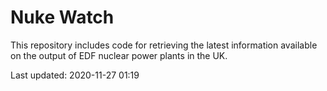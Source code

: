 # Nuke Watch

This repository includes code for retrieving the latest information available on the output of EDF nuclear power plants in the UK.

Last updated: 2020-11-27 01:19